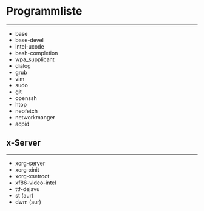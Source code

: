 # Programmliste
---
* base
* base-devel
* intel-ucode
* bash-completion
* wpa_supplicant
* dialog
* grub
* vim
* sudo
* git
* openssh
* htop
* neofetch
* networkmanger
* acpid
## x-Server
---
* xorg-server
* xorg-xinit
* xorg-xsetroot
* xf86-video-intel
* ttf-dejavu
* st (aur)
* dwm (aur)
